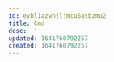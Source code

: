 ```yaml
---
id: evbl1azwhjljmcu6asbzmu2
title: Cmd
desc: ''
updated: 1641760792257
created: 1641760792257
---
```


